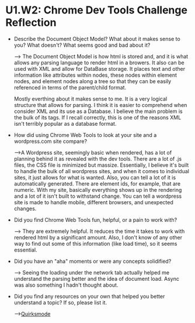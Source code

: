 # U1.W2: Chrome Dev Tools Challenge Reflection

* Describe the Document Object Model? What about it makes sense to you? What doesn't? What seems good and bad about it?

	--> The Document Object Model is how html is stored and, and it is what allows any parsing language to render html in a browers. It also can be used with XML and allow for DataBase storage. It places text and other information like attributes within nodes, these nodes within element nodes, and element nodes along a tree so that they can be easily referenced in terms of the parent/child format.

	Mostly everthing about it makes sense to me. It is a very logical structure that allows for parsing. I think it is easier to comprehend when consider XML and its use as a Database. I believe the main problem is the bulk of its tags. If I recall correctly, this is one of the reasons XML isn't terribly popular as a database format. 


* How did using Chrome Web Tools to look at your site and a wordpress.com site compare?

	-->A Wordpress site, seemingly basic when rendered, has a lot of planning behind it as revealed with the dev tools. There are a lot of .js files, the CSS file is minimized but massize. Essentially, I believe it's built to handle the bulk of all wordpress sites, and when it comes to individual sites, it just allows for what is wanted. Also, you can tell a lot of it is automatically generated. There are element ids, for example, that are numeric. With my site, basically everything shows up in the rendering and a lot of it isn't built to withstand change. You can tell a wordpress site is made to handle mobile, different browsers, and unexpected changes. 

* Did you find Chrome Web Tools fun, helpful, or a pain to work with?

	--> They are extremely helpful. It reduces the time it takes to work with rendered html by a significant amount. Also, I don't know of any other way to find out some of this information (like load time), so it seems essential. 

* Did you have an "aha" moments or were any concepts solidified?

	--> Seeing the loading under the network tab actually helped me understand the parsing better and the idea of document load. Async was also something I hadn't thought about. 

* Did you find any resources on your own that helped you better understand a topic? If so, please list it.

	-->[Quirksmode](http://www.quirksmode.org/dom/intro.html)